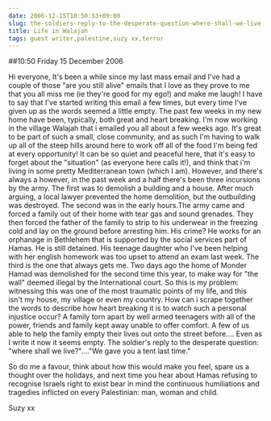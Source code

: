 ```yaml
---
date: 2006-12-15T10:50:53+09:00
slug: the-soldiers-reply-to-the-desperate-question-where-shall-we-live-we-gave-you-a-tent-last-time
title: Life in Walajah
tags: guest writer,palestine,suzy xx,terror
---
```


##10:50 Friday 15 December 2006

Hi everyone,
It's been a while since my last mass email and I've had a couple of
those "are you still alive" emails that I love as they prove to me
that you all miss me (ie they're good for my ego!) and make me laugh!
I have to say that I've started writing this email a few times, but
every time I've given up as the words seemed a little empty. The past
few weeks in my new home have been, typically, both great and heart
breaking. I'm now working in the village Walajah that i emailed you
all about a few weeks ago. It's great to be part of such a small,
close community, and as such I'm having to walk up all of the steep
hills around here to work off all of the food I'm being fed at every
opportunity! It can be so quiet and peaceful here, that it's easy to
forget about the "situation" (as everyone here calls it!), and think
that i'm living in some pretty Mediterranean town (which I am).
However,  and there's always a however, in the past week and a half
there's been three incursions by the army.
The first was to demolish a building and a house. After much arguing,
a local lawyer prevented the home demolition, but the outbuilding was
destroyed.
The second was in the early hours.The army came and forced a family
out of their home with tear gas and sound grenades. They then forced
the father of the family to strip to his underwear in the freezing
cold and lay on the ground before arresting him. His crime? He works
for an orphanage in Bethlehem that is supported by the social services
part of Hamas. He is still detained. His teenage daughter who I've
been helping with her english homework was too upset to attend an exam
last week.
The third is the one that always gets me. Two days ago the home of
Monder Hamad was demolished for the second time this year, to make way
for "the wall" deemed illegal by the International court. So this is
my problem: witnessing this was one of the most traumatic points of my
life, and this isn't my house, my village or even my country. How can
i scrape together the words to describe how heart breaking it is to
watch such a personal injustice occur? A family torn apart by well
armed teenagers with all of the power, friends and family kept away
unable to offer comfort. A few of us able to help the family empty
their lives out onto the street before.... Even as I write it now it
seems empty. The soldier's reply to the desperate question: "where
shall we live?"...."We gave you a tent last time."

So do me a favour, think about how this would make you feel, spare us
a thought over the holidays, and next time you hear about Hamas
refusing to recognise Israels right to exist bear in mind the
continuous humiliations and tragedies inflicted on every Palestinian:
man, woman and child.

Suzy xx
